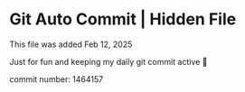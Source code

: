 # Git Auto Commit | Hidden File

This file was added Feb 12, 2025

Just for fun and keeping my daily git commit active 🤪

commit number: 1464157
